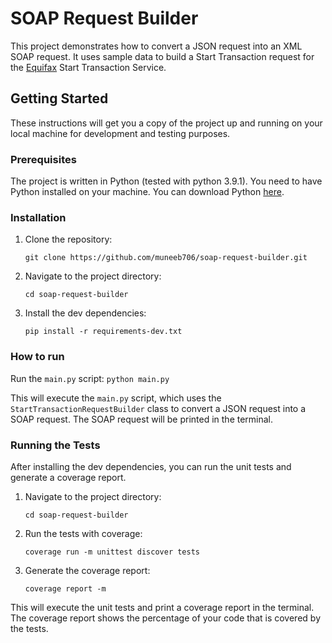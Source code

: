 # SOAP Request Builder

This project demonstrates how to convert a JSON request into an XML SOAP request. It uses sample data to build a Start Transaction request for the [Equifax](https://www.equifax.com/personal/) Start Transaction Service.

## Getting Started

These instructions will get you a copy of the project up and running on your local machine for development and testing purposes.

### Prerequisites

The project is written in Python (tested with python 3.9.1). You need to have Python installed on your machine. You can download Python [here](https://www.python.org/downloads/).

### Installation

1. Clone the repository:
    ```
    git clone https://github.com/muneeb706/soap-request-builder.git
    ```
2. Navigate to the project directory:
    ```
    cd soap-request-builder
    ```
3. Install the dev dependencies:
    ```
    pip install -r requirements-dev.txt
    ```

### How to run

Run the `main.py` script:
    ```
    python main.py
    ```

This will execute the `main.py` script, which uses the `StartTransactionRequestBuilder` class to convert a JSON request into a SOAP request. The SOAP request will be printed in the terminal.

### Running the Tests

After installing the dev dependencies, you can run the unit tests and generate a coverage report.

1. Navigate to the project directory:
    ```
    cd soap-request-builder
    ```
2. Run the tests with coverage:
    ```
    coverage run -m unittest discover tests
    ```
3. Generate the coverage report:
    ```
    coverage report -m
    ```

This will execute the unit tests and print a coverage report in the terminal. The coverage report shows the percentage of your code that is covered by the tests.